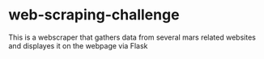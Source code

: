 # web-scraping-challenge
This is a webscraper that gathers data from several mars related websites and displayes it on the webpage via Flask
